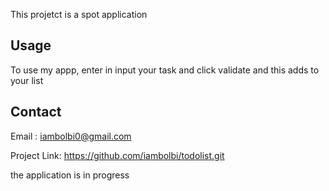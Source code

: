 

<!-- ABOUT THE PROJECT -->
This projetct is a spot application 

<!-- USAGE EXAMPLES -->
## Usage

To use my appp, enter in input your task and click validate and this adds to your list


<!-- CONTACT -->
## Contact

Email : iambolbi0@gmail.com

Project Link: https://github.com/iambolbi/todolist.git





<!-- INFORMATION -->
 
the application is in progress

